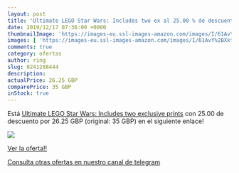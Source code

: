 ```yaml
---
layout: post
title: 'Ultimate LEGO Star Wars: Includes two ex al 25.00 % de descuento'
date: 2019/12/17 07:36:00 +0000
thumbnailImage: 'https://images-eu.ssl-images-amazon.com/images/I/61AvY%2BXktQL._SL200_.jpg'
images: [ 'https://images-eu.ssl-images-amazon.com/images/I/61AvY%2BXktQL._SL200_.jpg' ]
comments: true
category: ofertas
author: ring
slug: 0241288444
description:
actualPrice: 26.25 GBP
comparePrice: 35 GBP
inStock: true
---
```


Está [Ultimate LEGO Star Wars: Includes two exclusive prints](https://www.amazon.com/dp/0241288444/?tag=redken08-20) con 25.00 de descuento por 26.25 GBP (original: 35 GBP) en el siguiente enlace!

[![](https://images-eu.ssl-images-amazon.com/images/I/61AvY%2BXktQL._SL200_.jpg)](https://www.amazon.com/dp/0241288444/?tag=redken08-20)

[Ver la oferta!!](https://www.amazon.com/dp/0241288444/?tag=redken08-20)

[Consulta otras ofertas en nuestro canal de telegram](https://t.me/s/ofertas25)
